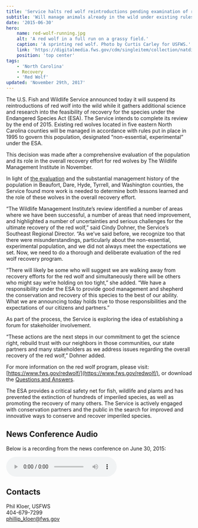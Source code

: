 ```yaml
---
title: 'Service halts red wolf reintroductions pending examination of recovery program'
subtitle: 'Will manage animals already in the wild under existing rules for non-essential, experimental population'
date: '2015-06-30'
hero:
    name: red-wolf-running.jpg
    alt: 'A red wolf in a full run on a grassy field.'
    caption: 'A sprinting red wolf. Photo by Curtis Carley for USFWS.'
    link: 'https://digitalmedia.fws.gov/cdm/singleitem/collection/natdiglib/id/443/rec/15'
    position: 'top center'
tags:
    - 'North Carolina'
    - Recovery
    - 'Red Wolf'
updated: 'November 29th, 2017'
---
```


The U.S. Fish and Wildlife Service announced today it will suspend its reintroductions of red wolf into the wild while it gathers additional science and research into the feasibility of recovery for the species under the Endangered Species Act (ESA). The Service intends to complete its review by the end of 2015\. Existing red wolves located in five eastern North Carolina counties will be managed in accordance with rules put in place in 1995 to govern this population, designated “non-essential, experimental” under the ESA.

This decision was made after a comprehensive evaluation of the population and its role in the overall recovery effort for red wolves by The Wildlife Management Institute in November.

In light of [the evaluation](https://www.fws.gov/redwolf/evaluation.html) and the substantial management history of the population in Beaufort, Dare, Hyde, Tyrrell, and Washington counties, the Service found more work is needed to determine both lessons learned and the role of these wolves in the overall recovery effort.

“The Wildlife Management Institute’s review identified a number of areas where we have been successful, a number of areas that need improvement, and highlighted a number of uncertainties and serious challenges for the ultimate recovery of the red wolf,” said Cindy Dohner, the Service’s Southeast Regional Director. “As we’ve said before, we recognize too that there were misunderstandings, particularly about the non-essential, experimental population, and we did not always meet the expectations we set. Now, we need to do a thorough and deliberate evaluation of the red wolf recovery program.

“There will likely be some who will suggest we are walking away from recovery efforts for the red wolf and simultaneously there will be others who might say we’re holding on too tight,” she added. “We have a responsibility under the ESA to provide good management and shepherd the conservation and recovery of this species to the best of our ability. What we are announcing today holds true to those responsibilities and the expectations of our citizens and partners.”

As part of the process, the Service is exploring the idea of establishing a forum for stakeholder involvement.

“These actions are the next steps in our commitment to get the science right, rebuild trust with our neighbors in those communities, our state partners and many stakeholders as we address issues regarding the overall recovery of the red wolf,” Dohner added.

For more information on the red wolf program, please visit: [https://www.fws.gov/redwolf/](https://www.fws.gov/redwolf/), or download the [Questions and Answers](/pdf/frequently-asked-questions/red-wolf-non-essential-population-management-july-1-2015.pdf).

The ESA provides a critical safety net for fish, wildlife and plants and has prevented the extinction of hundreds of imperiled species, as well as promoting the recovery of many others. The Service is actively engaged with conservation partners and the public in the search for improved and innovative ways to conserve and recover imperiled species.

## News Conference Audio

Below is a recording from the news conference on June 30, 2015:

<audio controls="" style="text-align:center;">
  <source src="/audio/red-wolf-service-halts-reintroductions-news-conference20150630.mp3" type="audio/mpeg"> 
  <p>Your browser does not support the audio element.</p>
</audio>

## Contacts

Phil Kloer, USFWS  
404-679-7299  
[phillip_kloer@fws.gov](mailto:phillip_kloer@fws.gov)
